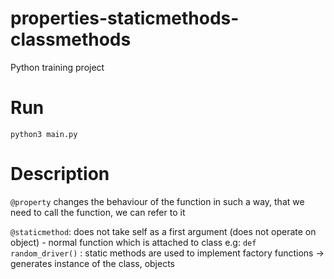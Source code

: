 # properties-staticmethods-classmethods
Python training project



# Run
`python3 main.py`




# Description

`@property` changes the behaviour of the function in such a way, that we need to 
call the function, we can refer to it


`@staticmethod`: does not take self as a first argument (does not operate on object) - normal function which is attached to class
    e.g:
    `def random_driver()` : static methods are used to implement factory functions -> generates instance of the class, objects